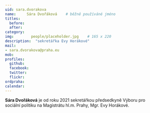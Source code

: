 ```yaml
---
uid: sara.dvorakova
name:     Sára Dvořáková  	# běžně používáné jméno
titles:
  before: 
  after:
category:
img: 		people/placeholder.jpg    # 165 x 220
description:  "sekretářka Evy Horákové"
mail:
- sara.dvorakova@praha.eu
mob: 
profiles:
  github:     
  facebook: 	
  twitter: 		
  flickr:
ordpraha: 
calendar: 
---
```


**Sára Dvořáková** je od roku 2021 sekretářkou předsedkyně Výboru pro sociální politiku na Magistrátu hl.m. Prahy, Mgr. Evy Horákové. 
